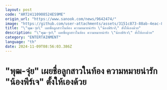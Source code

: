 ```yaml
---
layout: post
code: "ART24110908524ES9ME"
origin_url: "https://www.sanook.com/news/9642474/"
image: "https://github.com/user-attachments/assets/3151c873-88ab-4eac-83c1-be6c699660cf"
title: "\"พุฒ-จุ๋ย\" เผยชื่อลูกสาวในท้อง ความหมายน่ารัก \"น้องพีร์เจ\" ตั้งให้เองด้วย"
description: "\"พุฒ-จุ๋ย\" เผยชื่อลูกสาวในท้อง ความหมายน่ารัก \"น้องพีร์เจ\" ตั้งให้เองด้วย"
category: "ENTERTAINMENT"
language: "th"
date: 2024-11-09T08:56:03.386Z
---
```


# "พุฒ-จุ๋ย" เผยชื่อลูกสาวในท้อง ความหมายน่ารัก "น้องพีร์เจ" ตั้งให้เองด้วย